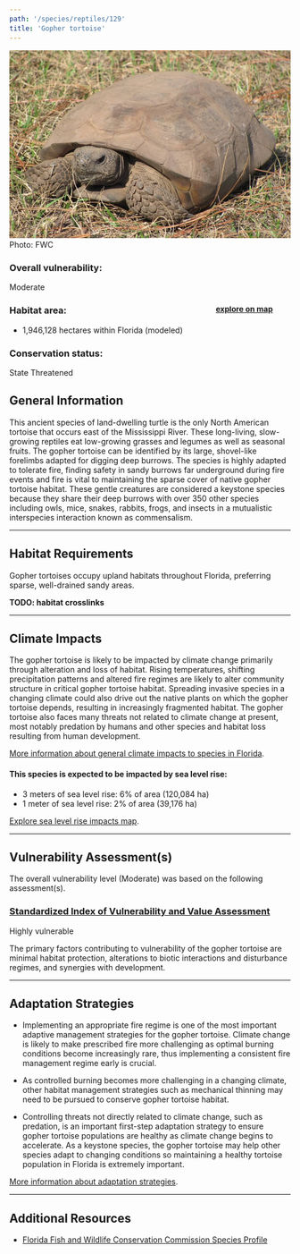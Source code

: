 ```yaml
---
path: '/species/reptiles/129'
title: 'Gopher tortoise'
---
```


<content-header icon="turtles" title="Gopher tortoise" subtitle="Gopherus polyphemus">
</content-header>

<div id="TopSection">

<div class="header-photo"><img src="129.jpg" alt="Photo for 129"/>
<figcaption>Photo: FWC</figcaption></div>

<div>

### Overall vulnerability:

<div class="vulnerability vulnerability-moderate">Moderate</div>

<h3>Habitat area: 
<a href="/species/reptiles/129/map" style="float:right;font-size:smaller;margin-right: 2rem;">
<fa-icon name="map"></fa-icon>
explore on map
</a>
</h3>

-   1,946,128 hectares within Florida (modeled)


### Conservation status:

State Threatened

</div>
</div>

## General Information

This ancient species of land-dwelling turtle is the only North American tortoise that occurs east of the Mississippi River.  These long-living, slow-growing reptiles eat low-growing grasses and legumes as well as seasonal fruits.  The gopher tortoise can be identified by its large, shovel-like forelimbs adapted for digging deep burrows.  The species is highly adapted to tolerate fire, finding safety in sandy burrows far underground during fire events and fire is vital to maintaining the sparse cover of native gopher tortoise habitat.  These gentle creatures are considered a keystone species because they share their deep burrows with over 350 other species including owls, mice, snakes, rabbits, frogs, and insects in a mutualistic interspecies interaction known as commensalism.

<hr />

## Habitat Requirements

Gopher tortoises occupy upland habitats throughout Florida, preferring sparse, well-drained sandy areas.

**TODO: habitat crosslinks**

<hr />

## Climate Impacts

The gopher tortoise is likely to be impacted by climate change primarily through alteration and loss of habitat.  Rising temperatures, shifting precipitation patterns and altered fire regimes are likely to alter community structure in critical gopher tortoise habitat.  Spreading invasive species in a changing climate could also drive out the native plants on which the gopher tortoise depends, resulting in increasingly fragmented habitat.  The gopher tortoise also faces many threats not related to climate change at present, most notably predation by humans and other species and habitat loss resulting from human development.

[More information about general climate impacts to species in Florida](/impacts/species).


#### This species is expected to be impacted by sea level rise:

- 3 meters of sea level rise: 6% of area (120,084 ha)
- 1 meter of sea level rise: 2% of area (39,176 ha)

[Explore sea level rise impacts map](/species/reptiles/129/map).


<hr />

## Vulnerability Assessment(s)

The overall vulnerability level (Moderate) was based on the following assessment(s).
#### 
<div class="vulnerability-header">
<h3><a href="/impacts/vulnerability/sivva/species">Standardized Index of Vulnerability and Value Assessment</a></h3>
<div class="vulnerability vulnerability-high">Highly vulnerable</div>
</div> 

The primary factors contributing to vulnerability of the gopher tortoise are minimal habitat protection, alterations to biotic interactions and disturbance regimes, and synergies with development.


<hr />

## Adaptation Strategies

- Implementing an appropriate fire regime is one of the most important adaptive management strategies for the gopher tortoise.  Climate change is likely to make prescribed fire more challenging as optimal burning conditions become increasingly rare, thus implementing a consistent fire management regime early is crucial.

- As controlled burning becomes more challenging in a changing climate, other habitat management strategies such as mechanical thinning may need to be pursued to conserve gopher tortoise habitat.

- Controlling threats not directly related to climate change, such as predation, is an important first-step adaptation strategy to ensure gopher tortoise populations are healthy as climate change begins to accelerate.  As a keystone species, the gopher tortoise may help other species adapt to changing conditions so maintaining a healthy tortoise population in Florida is extremely important.

[More information about adaptation strategies](/strategies).

<hr />


## Additional Resources

- [Florida Fish and Wildlife Conservation Commission Species Profile](https://myfwc.com/wildlifehabitats/profiles/reptiles/gopher-tortoise/)
